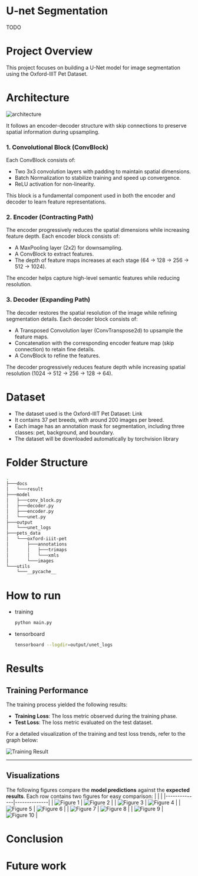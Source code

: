 # U-net Segmentation

TODO

# Project Overview
This project focuses on building a U-Net model for image segmentation using the Oxford-IIIT Pet Dataset. 

# Architecture

![architecture](docs/u-net-architecture.png)

It follows an encoder-decoder structure with skip connections to preserve spatial information during upsampling.

### 1. Convolutional Block (ConvBlock)

Each ConvBlock consists of:

- Two 3x3 convolution layers with padding to maintain spatial dimensions.
- Batch Normalization to stabilize training and speed up convergence.
- ReLU activation for non-linearity.

This block is a fundamental component used in both the encoder and decoder to learn feature representations.

### 2. Encoder (Contracting Path)
The encoder progressively reduces the spatial dimensions while increasing feature depth. Each encoder block consists of:

- A MaxPooling layer (2x2) for downsampling.
- A ConvBlock to extract features.
- The depth of feature maps increases at each stage (64 → 128 → 256 → 512 → 1024).

The encoder helps capture high-level semantic features while reducing resolution.

### 3. Decoder (Expanding Path)
The decoder restores the spatial resolution of the image while refining segmentation details. Each decoder block consists of:

- A Transposed Convolution layer (ConvTranspose2d) to upsample the feature maps.
- Concatenation with the corresponding encoder feature map (skip connection) to retain fine details.
- A ConvBlock to refine the features.

The decoder progressively reduces feature depth while increasing spatial resolution (1024 → 512 → 256 → 128 → 64).

# Dataset
- The dataset used is the Oxford-IIIT Pet Dataset: Link
- It contains 37 pet breeds, with around 200 images per breed.
- Each image has an annotation mask for segmentation, including three classes: pet, background, and boundary.
- The dataset will be downloaded automatically by torchvision library

# Folder Structure
```sh
.
├───docs
│   └───result
├───model
│   ├───conv_block.py
│   ├───decoder.py
│   ├───encoder.py
│   └───unet.py
├───output
│   └───unet_logs
├───pets_data
│   └───oxford-iiit-pet
│       ├───annotations
│       │   ├───trimaps
│       │   └───xmls
│       └───images
└───utils
    └───__pycache__
```
# How to run

+ training

    ```bash
    python main.py
    ```

+ tensorboard

    ```bash
    tensorboard --logdir=output/unet_logs
    ```

# Results

## Training Performance
The training process yielded the following results:
- **Training Loss**: The loss metric observed during the training phase.
- **Test Loss**: The loss metric evaluated on the test dataset.

For a detailed visualization of the training and test loss trends, refer to the graph below:

![Training Result](/docs/training_result.png)

---

## Visualizations
The following figures compare the **model predictions** against the **expected results**. Each row contains two figures for easy comparison:
| | |
|--------------|--------------|
| ![Figure 1](/docs/result/Figure_1.png) | ![Figure 2](/docs/result/Figure_2.png) |
| ![Figure 3](/docs/result/Figure_3.png) | ![Figure 4](/docs/result/Figure_4.png) | 
| ![Figure 5](/docs/result/Figure_5.png) | ![Figure 6](/docs/result/Figure_6.png) |
| ![Figure 7](/docs/result/Figure_7.png) | ![Figure 8](/docs/result/Figure_8.png) | 
| ![Figure 9](/docs/result/Figure_9.png) | ![Figure 10](/docs/result/Figure_10.png) |


# Conclusion

# Future work